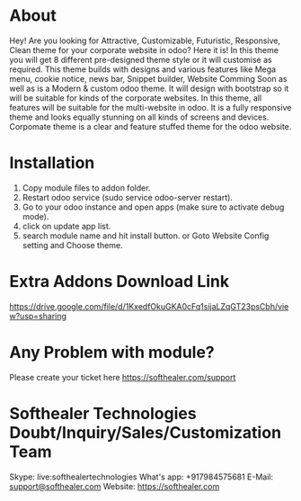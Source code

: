 About
============
Hey! Are you looking for Attractive, Customizable, Futuristic, Responsive, Clean theme for your corporate website in odoo? Here it is! In this theme you will get 8 different pre-designed theme style or it will customise as required. This theme builds with designs and various features like Mega menu, cookie notice, news bar, Snippet builder, Website Comming Soon as well as is a Modern & custom odoo theme. It will design with bootstrap so it will be suitable for kinds of the corporate websites. In this theme, all features will be suitable for the multi-website in odoo. It is a fully responsive theme and looks equally stunning on all kinds of screens and devices. Corpomate theme is a clear and feature stuffed theme for the odoo website.


Installation
============
1) Copy module files to addon folder.
2) Restart odoo service (sudo service odoo-server restart).
3) Go to your odoo instance and open apps (make sure to activate debug mode).
4) click on update app list.
5) search module name and hit install button. or Goto Website Config setting and Choose theme.

Extra Addons Download Link
=====================================
https://drive.google.com/file/d/1KxedfOkuGKA0cFq1sijaLZqGT23psCbh/view?usp=sharing

Any Problem with module?
=====================================
Please create your ticket here https://softhealer.com/support

Softhealer Technologies Doubt/Inquiry/Sales/Customization Team
=====================================
Skype: live:softhealertechnologies
What's app: +917984575681
E-Mail: support@softhealer.com
Website: https://softhealer.com


